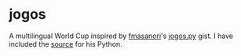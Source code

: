 jogos
=====

A multilingual World Cup inspired by [fmasanori]'s [jogos.py] gist.
I have included the [source](/python/jogos.py) for his Python.

[fmasanori]: https://github.com/fmasanori
[jogos.py]: https://gist.github.com/fmasanori/1288160dad16cc473a53
